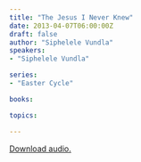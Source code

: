 ```yaml
---
title: "The Jesus I Never Knew"
date: 2013-04-07T06:00:00Z
draft: false
author: "Siphelele Vundla"
speakers:
- "Siphelele Vundla"

series:
- "Easter Cycle"

books:

topics:

---
```

[Download audio.](https://s3.amazonaws.com/highway/sermons/2013_04/07_The_Jesus_I_Never_Knew.mp3)